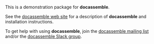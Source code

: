 This is a demonstration package for **docassemble**.

See the [docassemble web site](https://docassemble.org) for
a description of **docassemble** and installation instructions.

To get help with using **docassemble**, join the 
[docassemble mailing list](https://mail.python.org/mm3/mailman3/lists/docassemble.python.org/)
and/or the [docassemble Slack group](https://join.slack.com/t/docassemble/shared_invite/enQtMjQ0Njc1NDk0NjU2LTAzYzY5NWExMzUxNTNhNjUyZjRkMDg0NGE2Yjc2YjI0OGNlMTcwNjhjYzRhMjljZWU0MTI2N2U0MTFlM2ZjNzg).
